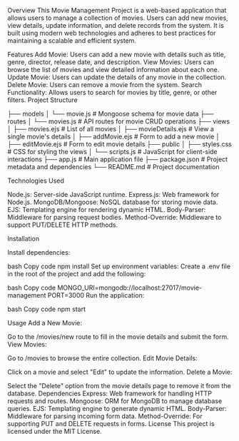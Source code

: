 Overview
This Movie Management Project is a web-based application that allows users to manage a collection of movies. Users can add new movies, view details, update information, and delete records from the system. It is built using modern web technologies and adheres to best practices for maintaining a scalable and efficient system.

Features
Add Movie: Users can add a new movie with details such as title, genre, director, release date, and description.
View Movies: Users can browse the list of movies and view detailed information about each one.
Update Movie: Users can update the details of any movie in the collection.
Delete Movie: Users can remove a movie from the system.
Search Functionality: Allows users to search for movies by title, genre, or other filters.
Project Structure


├── models
│   └── movie.js           # Mongoose schema for movie data
├── routes
│   └── movies.js          # API routes for movie CRUD operations
├── views
│   ├── movies.ejs         # List of all movies
│   ├── movieDetails.ejs   # View a single movie's details
│   ├── addMovie.ejs       # Form to add a new movie
│   ├── editMovie.ejs      # Form to edit movie details
├── public
│   ├── styles.css         # CSS for styling the views
│   └── scripts.js         # JavaScript for client-side interactions
├── app.js                 # Main application file
├── package.json           # Project metadata and dependencies
└── README.md              # Project documentation

Technologies Used

Node.js: Server-side JavaScript runtime.
Express.js: Web framework for Node.js.
MongoDB/Mongoose: NoSQL database for storing movie data.
EJS: Templating engine for rendering dynamic HTML.
Body-Parser: Middleware for parsing request bodies.
Method-Override: Middleware to support PUT/DELETE HTTP methods.

Installation


Install dependencies:

bash
Copy code
npm install
Set up environment variables: Create a .env file in the root of the project and add the following:

bash
Copy code
MONGO_URI=mongodb://localhost:27017/movie-management
PORT=3000
Run the application:

bash
Copy code
npm start


Usage
Add a New Movie:

Go to the /movies/new route to fill in the movie details and submit the form.
View Movies:

Go to /movies to browse the entire collection.
Edit Movie Details:

Click on a movie and select "Edit" to update the information.
Delete a Movie:

Select the "Delete" option from the movie details page to remove it from the database.
Dependencies
Express: Web framework for handling HTTP requests and routes.
Mongoose: ORM for MongoDB to manage database queries.
EJS: Templating engine to generate dynamic HTML.
Body-Parser: Middleware for parsing incoming form data.
Method-Override: For supporting PUT and DELETE requests in forms.
License
This project is licensed under the MIT License.

